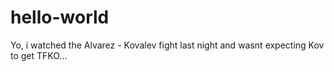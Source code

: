# hello-world


Yo, i watched the Alvarez - Kovalev fight last night and wasnt expecting Kov to get TFKO...
